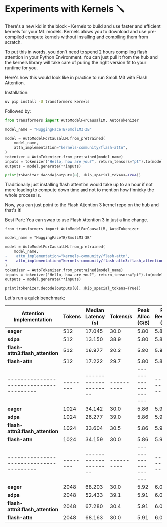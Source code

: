 # Experiments with Kernels 🪛

There's a new kid in the block - Kernels to build and use faster and efficient kernels for your ML models. Kernels allows you to download and use pre-compiled compute kernels without installing and compiling them from scratch.

To put this in words, you don't need to spend 2 hours compiling flash attention in your Python Environment. You can just pull it from the hub and the kernels library will take care of pulling the right version fit to your runtime for you.

Here's how this would look like in practice to run SmolLM3 with Flash Attention. 

Installation:

```bash
uv pip install -U transformers kernels
```

Followed by:

```python
from transformers import AutoModelForCausalLM, AutoTokenizer

model_name = "HuggingFaceTB/SmolLM3-3B"

model = AutoModelForCausalLM.from_pretrained(
    model_name,
    attn_implementation="kernels-community/flash-attn",
)
tokenizer = AutoTokenizer.from_pretrained(model_name)
inputs = tokenizer("Hello, how are you?", return_tensors="pt").to(model.device)
outputs = model.generate(**inputs)

print(tokenizer.decode(outputs[0], skip_special_tokens=True))
```

Traditionally just installing flash attention would take up to an hour if not more leading to compute down time and not to mention how finnicky the whole process is.

Now, you can just point to the Flash Attention 3 kernel repo on the hub and that's it!

Best Part: You can swap to use Flash Attention 3 in just a line change.

```diff
from transformers import AutoModelForCausalLM, AutoTokenizer

model_name = "HuggingFaceTB/SmolLM3-3B"

model = AutoModelForCausalLM.from_pretrained(
    model_name,
-    attn_implementation="kernels-community/flash-attn",
+    attn_implementation="kernels-community/flash-attn3:flash_attention",    
)
tokenizer = AutoTokenizer.from_pretrained(model_name)
inputs = tokenizer("Hello, how are you?", return_tensors="pt").to(model.device)
outputs = model.generate(**inputs)

print(tokenizer.decode(outputs[0], skip_special_tokens=True))
```

Let's run a quick benchmark:


| Attention Implementation              | Tokens | Median Latency (s) | Tokens/s | Peak Alloc (GiB) | Peak Reserved (GiB) |
|---------------------------------------|--------|--------------------|----------|------------------|---------------------|
| **eager**                             | 512    | 17.045             | 30.0     | 5.80             | 5.83                |
| **sdpa**                              | 512    | 13.150             | 38.9     | 5.80             | 5.81                |
| **flash-attn3:flash_attention**        | 512    | 16.877             | 30.3     | 5.80             | 5.81                |
| **flash-attn**                        | 512    | 17.222             | 29.7     | 5.80             | 5.81                |
|---------------------------------------|--------|--------------------|----------|------------------|---------------------|
| **eager**                             | 1024   | 34.142             | 30.0     | 5.86             | 5.96                |
| **sdpa**                              | 1024   | 26.277             | 39.0     | 5.86             | 5.94                |
| **flash-attn3:flash_attention**        | 1024   | 33.604             | 30.5     | 5.86             | 5.94                |
| **flash-attn**                        | 1024   | 34.159             | 30.0     | 5.86             | 5.94                |
|---------------------------------------|--------|--------------------|----------|------------------|---------------------|
| **eager**                             | 2048   | 68.203             | 30.0     | 5.92             | 6.04                |
| **sdpa**                              | 2048   | 52.433             | 39.1     | 5.91             | 6.02                |
| **flash-attn3:flash_attention**        | 2048   | 67.280             | 30.4     | 5.91             | 6.02                |
| **flash-attn**                        | 2048   | 68.163             | 30.0     | 5.91             | 6.02                |

